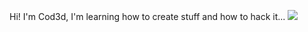 Hi! I'm Cod3d, I'm learning how to create stuff and how to hack it...
<img src="https://github-readme-stats.vercel.app/api/top-langs/?username=cod3ddot&langs_count=8" />
